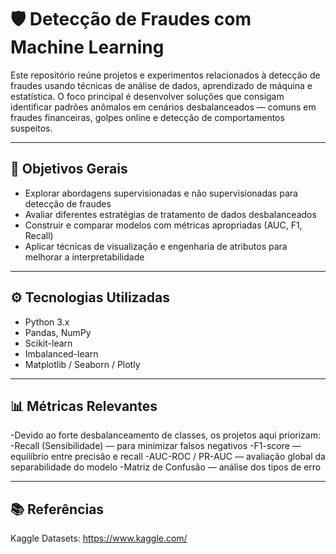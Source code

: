 # 🛡️ Detecção de Fraudes com Machine Learning

Este repositório reúne projetos e experimentos relacionados à detecção de fraudes usando técnicas de análise de dados, aprendizado de máquina e estatística.
O foco principal é desenvolver soluções que consigam identificar padrões anômalos em cenários desbalanceados — comuns em fraudes financeiras, golpes online e detecção de comportamentos suspeitos.

---

## 🎯 Objetivos Gerais

- Explorar abordagens supervisionadas e não supervisionadas para detecção de fraudes
- Avaliar diferentes estratégias de tratamento de dados desbalanceados
- Construir e comparar modelos com métricas apropriadas (AUC, F1, Recall)
- Aplicar técnicas de visualização e engenharia de atributos para melhorar a interpretabilidade

---

## ⚙️ Tecnologias Utilizadas

- Python 3.x
- Pandas, NumPy
- Scikit-learn
- Imbalanced-learn
- Matplotlib / Seaborn / Plotly

---

## 📊 Métricas Relevantes

-Devido ao forte desbalanceamento de classes, os projetos aqui priorizam:
-Recall (Sensibilidade) — para minimizar falsos negativos
-F1-score — equilíbrio entre precisão e recall
-AUC-ROC / PR-AUC — avaliação global da separabilidade do modelo
-Matriz de Confusão — análise dos tipos de erro

---

## 📚 Referências

Kaggle Datasets: https://www.kaggle.com/
